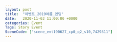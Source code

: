 ```yaml
---
layout: post
title:  "이벤트_2019여름_엔딩"
date:   2020-11-03 11:00:00 +0000
categories: Event
Tags: Story Event
SceneCode: ["scene_evt190627_cp0_q2_s10,7429311"]
---
```

